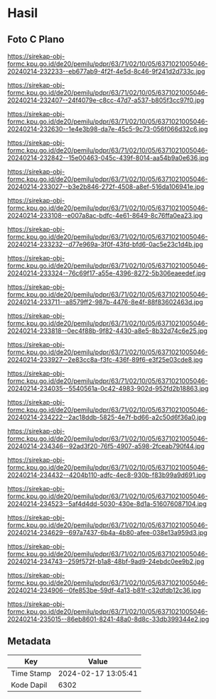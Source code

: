 # Hasil

## Foto C Plano

https://sirekap-obj-formc.kpu.go.id/de20/pemilu/pdpr/63/71/02/10/05/6371021005046-20240214-232233--eb677ab9-4f2f-4e5d-8c46-9f241d2d733c.jpg

https://sirekap-obj-formc.kpu.go.id/de20/pemilu/pdpr/63/71/02/10/05/6371021005046-20240214-232407--24f4079e-c8cc-47d7-a537-b805f3cc97f0.jpg

https://sirekap-obj-formc.kpu.go.id/de20/pemilu/pdpr/63/71/02/10/05/6371021005046-20240214-232630--1e4e3b98-da7e-45c5-9c73-056f066d32c6.jpg

https://sirekap-obj-formc.kpu.go.id/de20/pemilu/pdpr/63/71/02/10/05/6371021005046-20240214-232842--15e00463-045c-439f-8014-aa54b9a0e636.jpg

https://sirekap-obj-formc.kpu.go.id/de20/pemilu/pdpr/63/71/02/10/05/6371021005046-20240214-233027--b3e2b846-272f-4508-a8ef-516da106941e.jpg

https://sirekap-obj-formc.kpu.go.id/de20/pemilu/pdpr/63/71/02/10/05/6371021005046-20240214-233108--e007a8ac-bdfc-4e61-8649-8c76ffa0ea23.jpg

https://sirekap-obj-formc.kpu.go.id/de20/pemilu/pdpr/63/71/02/10/05/6371021005046-20240214-233232--d77e969a-3f0f-43fd-bfd6-0ac5e23c1d4b.jpg

https://sirekap-obj-formc.kpu.go.id/de20/pemilu/pdpr/63/71/02/10/05/6371021005046-20240214-233324--76c69f17-a55e-4396-8272-5b306eaeedef.jpg

https://sirekap-obj-formc.kpu.go.id/de20/pemilu/pdpr/63/71/02/10/05/6371021005046-20240214-233711--a8579ff2-987b-4476-8e4f-88f83602463d.jpg

https://sirekap-obj-formc.kpu.go.id/de20/pemilu/pdpr/63/71/02/10/05/6371021005046-20240214-233818--0ec4f88b-9f82-4430-a8e5-8b32d74c6e25.jpg

https://sirekap-obj-formc.kpu.go.id/de20/pemilu/pdpr/63/71/02/10/05/6371021005046-20240214-233927--2e83cc8a-f3fc-436f-89f6-e3f25e03cde8.jpg

https://sirekap-obj-formc.kpu.go.id/de20/pemilu/pdpr/63/71/02/10/05/6371021005046-20240214-234035--5540561a-0c42-4983-902d-952fd2b18863.jpg

https://sirekap-obj-formc.kpu.go.id/de20/pemilu/pdpr/63/71/02/10/05/6371021005046-20240214-234222--2ac18ddb-5825-4e7f-bd66-a2c50d6f36a0.jpg

https://sirekap-obj-formc.kpu.go.id/de20/pemilu/pdpr/63/71/02/10/05/6371021005046-20240214-234346--92ad3f20-76f5-4907-a598-2fceab790f44.jpg

https://sirekap-obj-formc.kpu.go.id/de20/pemilu/pdpr/63/71/02/10/05/6371021005046-20240214-234432--4204b110-adfc-4ec8-930b-f83b99a9d691.jpg

https://sirekap-obj-formc.kpu.go.id/de20/pemilu/pdpr/63/71/02/10/05/6371021005046-20240214-234523--5af4d4dd-5030-430e-8d1a-516076087104.jpg

https://sirekap-obj-formc.kpu.go.id/de20/pemilu/pdpr/63/71/02/10/05/6371021005046-20240214-234629--697a7437-6b4a-4b80-afee-038e13a959d3.jpg

https://sirekap-obj-formc.kpu.go.id/de20/pemilu/pdpr/63/71/02/10/05/6371021005046-20240214-234743--259f572f-b1a8-48bf-9ad9-24ebdc0ee9b2.jpg

https://sirekap-obj-formc.kpu.go.id/de20/pemilu/pdpr/63/71/02/10/05/6371021005046-20240214-234906--0fe853be-59df-4a13-b81f-c32dfdb12c36.jpg

https://sirekap-obj-formc.kpu.go.id/de20/pemilu/pdpr/63/71/02/10/05/6371021005046-20240214-235015--86eb8601-8241-48a0-8d8c-33db399344e2.jpg


## Metadata

| Key        | Value               |
| ---------- | ------------------- |
| Time Stamp | 2024-02-17 13:05:41 |
| Kode Dapil | 6302                |



